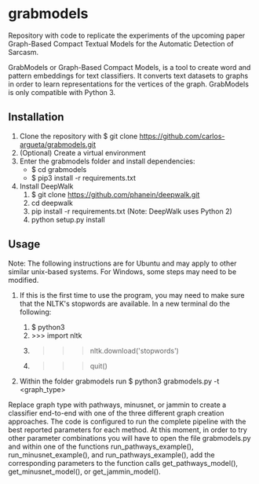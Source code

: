 # grabmodels
Repository with code to replicate the experiments of the upcoming paper Graph-Based Compact Textual Models for the Automatic Detection of Sarcasm.

GrabModels or Graph-Based Compact Models, is a tool to create word and pattern embeddings for text classifiers. It converts text datasets to graphs in order to learn representations for the vertices of the graph. GrabModels is only compatible with Python 3.

## Installation

1. Clone the repository with $ git clone https://github.com/carlos-argueta/grabmodels.git
1. (Optional) Create a virtual environment
1. Enter the grabmodels folder and install dependencies: 
      * $ cd grabmodels
      * $ pip3 install -r requirements.txt
1. Install DeepWalk
     1. $ git clone https://github.com/phanein/deepwalk.git
     1. cd deepwalk
     1. pip install -r requirements.txt (Note: DeepWalk uses Python 2)
     1. python setup.py install

## Usage

Note: The following instructions are for Ubuntu and may apply to other similar unix-based systems. For Windows, some steps may need to be modified.

1. If this is the first time to use the program, you may need to make sure that the NLTK's stopwords are available. In a new terminal do the following:
     1. $ python3
     1. &gt;&gt;&gt; import nltk
     1. >>> nltk.download('stopwords')
     1. >>> quit()
     

1. Within the folder grabmodels run
$ python3 grabmodels.py -t <graph_type>

Replace graph type with pathways, minusnet, or jammin to create a classifier end-to-end with one of the three different graph creation approaches.
The code is configured to run the complete pipeline with the best reported parameters for each method. At this moment, in order to try other parameter 
combinations you will have to open the file grabmodels.py and within one of the functions run_pathways_example(), run_minusnet_example(), and run_pathways_example(), add the corresponding parameters to the function calls get_pathways_model(), get_minusnet_model(), or get_jammin_model().
